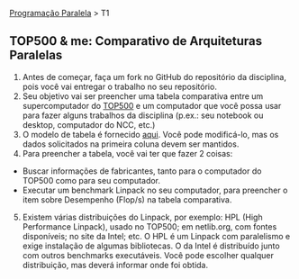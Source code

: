 [Programação Paralela](https://github.com/AndreaInfUFSM/elc139-2016a) > T1

TOP500 & me: Comparativo de Arquiteturas Paralelas
--------------------------------------------------

1. Antes de começar, faça um fork no GitHub do repositório da disciplina, pois você vai entregar o trabalho no seu repositório.
2. Seu objetivo vai ser preencher uma tabela comparativa entre um supercomputador do [TOP500](http://top500.org) e um computador que você possa usar para fazer alguns trabalhos da disciplina (p.ex.: seu notebook ou desktop, computador do NCC, etc.)
3. O modelo de tabela é fornecido [aqui](comparativo.md). Você pode modificá-lo, mas os dados solicitados na primeira coluna devem ser mantidos. 
4. Para preencher a tabela, você vai ter que fazer 2 coisas:
  - Buscar informações de fabricantes, tanto para o computador do TOP500 como para seu computador.
  - Executar um benchmark Linpack no seu computador, para preencher o item sobre Desempenho (Flop/s) na tabela comparativa.
5. Existem várias distribuições do Linpack, por exemplo: HPL (High Performance Linpack), usado no TOP500; em netlib.org, com fontes disponíveis; no site da Intel; etc. O HPL é um Linpack com paralelismo e exige instalação de algumas bibliotecas. O da Intel é distribuído junto com outros benchmarks executáveis. Você pode escolher qualquer distribuição, mas deverá informar onde foi obtida.

